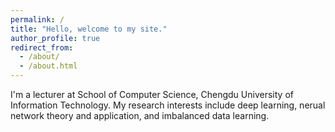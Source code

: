 ```yaml
---
permalink: /
title: "Hello, welcome to my site."
author_profile: true
redirect_from: 
  - /about/
  - /about.html
---
```


I'm a lecturer at School of Computer Science, Chengdu University of Information Technology. My research interests include deep learning, nerual network theory and application, and imbalanced data learning.
